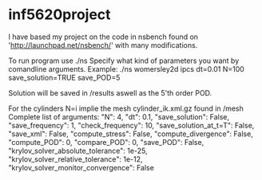 inf5620project
==============

I have based my project on the code in nsbench found on 'http://launchpad.net/nsbench/'
with many modifications.

To run program use ./ns
Specify what kind of parameters you want by comandline arguments.
Example:
./ns womersley2d ipcs dt=0.01 N=100 save_solution=TRUE save_POD=5

Solution will be saved in /results aswell as the 5'th order POD.

For the cylinders N=i implie the mesh cylinder_ik.xml.gz found in /mesh
Complete list of arguments:
"N": 4,
"dt": 0.1,
"save_solution": False,
"save_frequency": 1,
"check_frequency": 10,
"save_solution_at_t=T": False,
"save_xml": False,
"compute_stress": False,
"compute_divergence": False,
"compute_POD": 0,
"compare_POD": 0,
"save_POD": False,
"krylov_solver_absolute_tolerance": 1e-25,
"krylov_solver_relative_tolerance": 1e-12,
"krylov_solver_monitor_convergence": False
